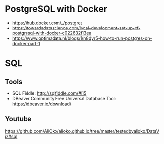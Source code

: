 # PostgreSQL with Docker
* https://hub.docker.com/_/postgres
* https://towardsdatascience.com/local-development-set-up-of-postgresql-with-docker-c022632f13ea
* https://www.optimadata.nl/blogs/1/n8dyr5-how-to-run-postgres-on-docker-part-1

# SQL

## Tools
* SQL Fiddle: http://sqlfiddle.com/#!15
* DBeaver Community Free Universal Database Tool: https://dbeaver.io/download/

## Youtube
https://github.com/AliOko/alioko.github.io/tree/master/testedbyalioko/DataViz#sql
